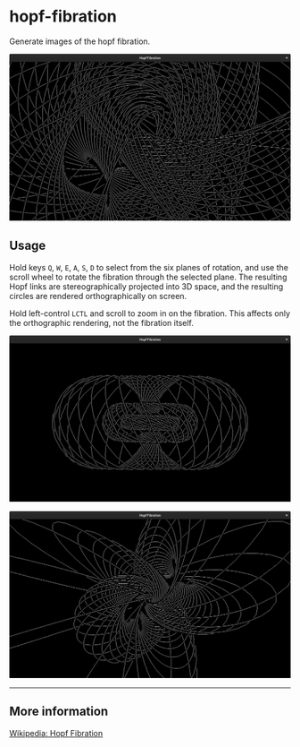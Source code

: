 # hopf-fibration

Generate images of the hopf fibration.

![zoomed](images/zoomed.png)

## Usage

Hold keys `Q`, `W`, `E`, `A`, `S`, `D` to select from the six planes of rotation, and use the scroll wheel to rotate the fibration through the selected plane. The resulting Hopf links are stereographically projected into 3D space, and the resulting circles are rendered orthographically on screen. 

Hold left-control `LCTL` and scroll to zoom in on the fibration. This affects only the orthographic rendering, not the fibration itself.

![default](images/default.png)

![rotated](images/rotated.png)

---

## More information

[Wikipedia: Hopf Fibration](https://en.wikipedia.org/wiki/Hopf_fibration)
